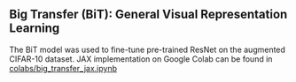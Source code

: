 ## Big Transfer (BiT): General Visual Representation Learning

The BiT model was used to fine-tune pre-trained ResNet on the augmented CIFAR-10 dataset. JAX implementation on Google Colab can be found in [colabs/big_transfer_jax.ipynb](https://github.com/shikhartuli/cnn_txf_bias/blob/main/big_transfer/colabs/big_transfer_jax.ipynb)

